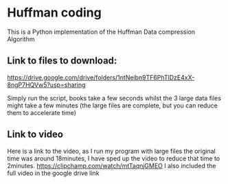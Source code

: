 # Huffman coding 

This is a Python implementation of the Huffman Data compression Algorithm

## Link to files to download:
https://drive.google.com/drive/folders/1ntNeibn9TF6PhTlDzE4xX-8ngP7HQVw5?usp=sharing

Simply run the script, books take a few seconds whilst the 3 large data files might take a few minutes (the large files are complete, but you can reduce them to accelerate time)

## Link to video
Here is a link to the video, as I run my program with large files the original time was around 18minutes, I have sped up the video to reduce that time to 2minutes.
https://clipchamp.com/watch/mtTaqnjGMEO
I also included the full video in the google drive link
